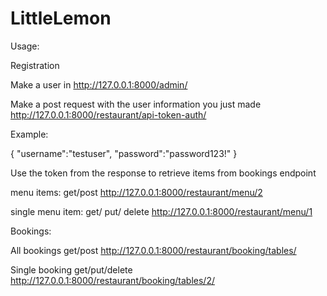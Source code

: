 # LittleLemon

Usage:

Registration

Make a user in 
http://127.0.0.1:8000/admin/

Make a post request with the user information you just made
http://127.0.0.1:8000/restaurant/api-token-auth/

Example:

{
	"username":"testuser",
	"password":"password123!"
}

Use the token from the response to retrieve items from bookings endpoint

menu items:
get/post
http://127.0.0.1:8000/restaurant/menu/2

single menu item:
get/ put/ delete
http://127.0.0.1:8000/restaurant/menu/1

Bookings:

All bookings
get/post
http://127.0.0.1:8000/restaurant/booking/tables/

Single booking
get/put/delete
http://127.0.0.1:8000/restaurant/booking/tables/2/



